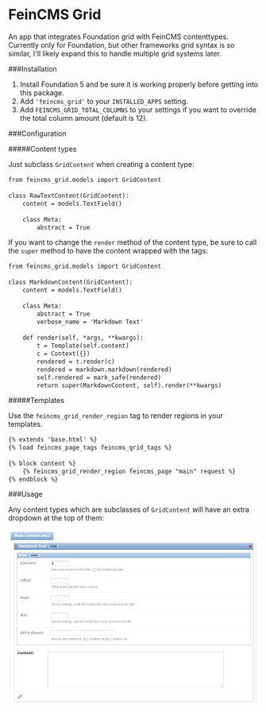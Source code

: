 # FeinCMS Grid
An app that integrates Foundation grid with FeinCMS contenttypes. Currently only for Foundation, but other frameworks grid syntax is so similar, I'll likely expand this to handle multiple grid systems later.

###Installation

1. Install Foundation 5 and be sure it is working properly before getting into this package.
2. Add `'feincms_grid'` to your `INSTALLED_APPS` setting.
3. Add `FEINCMS_GRID_TOTAL_COLUMNS` to your settings if you want to override the total column amount (default is 12).

###Configuration

#####Content types

Just subclass `GridContent` when creating a content type:

    from feincms_grid.models import GridContent

    class RawTextContent(GridContent):
        content = models.TextField()

        class Meta:
            abstract = True
            
If you want to change the `render` method of the content type, be sure to call the `super` method to have the content wrapped with the tags:

    from feincms_grid.models import GridContent

    class MarkdownContent(GridContent):
        content = models.TextField()

        class Meta:
            abstract = True
            verbose_name = 'Markdown Text'

        def render(self, *args, **kwargs):
            t = Template(self.content)
            c = Context({})
            rendered = t.render(c)
            rendered = markdown.markdown(rendered)
            self.rendered = mark_safe(rendered)
            return super(MarkdownContent, self).render(**kwargs)

#####Templates

Use the `feincms_grid_render_region` tag to render regions in your templates.

    {% extends 'base.html' %}
	{% load feincms_page_tags feincms_grid_tags %}

	{% block content %}
		{% feincms_grid_render_region feincms_page "main" request %}
	{% endblock %}

###Usage

Any content types which are subclasses of `GridContent` will have an extra dropdown at the top of them:

![usage preview](https://github.com/joshuajonah/feincms_grid/blob/master/feincms_grid.png)

